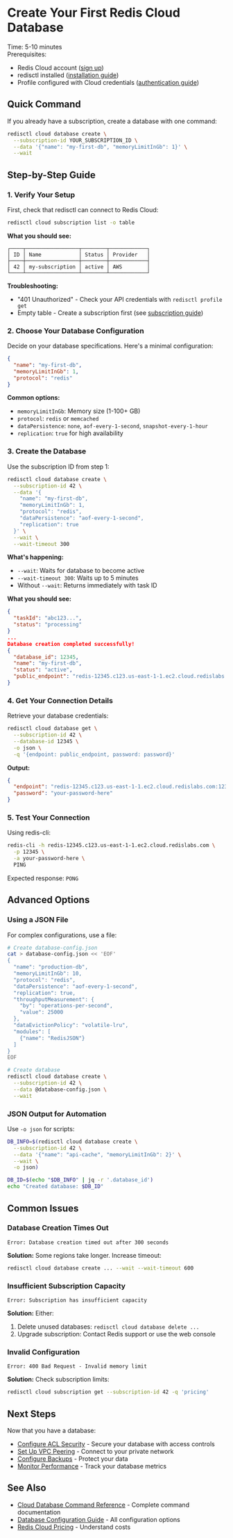 # Create Your First Redis Cloud Database

Time: 5-10 minutes  
Prerequisites:
- Redis Cloud account ([sign up](https://redis.io/try-free/))
- redisctl installed ([installation guide](../../getting-started/installation.md))
- Profile configured with Cloud credentials ([authentication guide](../../getting-started/authentication.md))

## Quick Command

If you already have a subscription, create a database with one command:

```bash
redisctl cloud database create \
  --subscription-id YOUR_SUBSCRIPTION_ID \
  --data '{"name": "my-first-db", "memoryLimitInGb": 1}' \
  --wait
```

## Step-by-Step Guide

### 1. Verify Your Setup

First, check that redisctl can connect to Redis Cloud:

```bash
redisctl cloud subscription list -o table
```

**What you should see:**
```
┌────┬─────────────────┬────────┬────────────┐
│ ID │ Name            │ Status │ Provider   │
├────┼─────────────────┼────────┼────────────┤
│ 42 │ my-subscription │ active │ AWS        │
└────┴─────────────────┴────────┴────────────┘
```

**Troubleshooting:**
- "401 Unauthorized" - Check your API credentials with `redisctl profile get`
- Empty table - Create a subscription first (see [subscription guide](../cloud/subscriptions.md))

### 2. Choose Your Database Configuration

Decide on your database specifications. Here's a minimal configuration:

```json
{
  "name": "my-first-db",
  "memoryLimitInGb": 1,
  "protocol": "redis"
}
```

**Common options:**
- `memoryLimitInGb`: Memory size (1-100+ GB)
- `protocol`: `redis` or `memcached`
- `dataPersistence`: `none`, `aof-every-1-second`, `snapshot-every-1-hour`
- `replication`: `true` for high availability

### 3. Create the Database

Use the subscription ID from step 1:

```bash
redisctl cloud database create \
  --subscription-id 42 \
  --data '{
    "name": "my-first-db",
    "memoryLimitInGb": 1,
    "protocol": "redis",
    "dataPersistence": "aof-every-1-second",
    "replication": true
  }' \
  --wait \
  --wait-timeout 300
```

**What's happening:**
- `--wait`: Waits for database to become active
- `--wait-timeout 300`: Waits up to 5 minutes
- Without `--wait`: Returns immediately with task ID

**What you should see:**

```json
{
  "taskId": "abc123...",
  "status": "processing"
}
...
Database creation completed successfully!
{
  "database_id": 12345,
  "name": "my-first-db",
  "status": "active",
  "public_endpoint": "redis-12345.c123.us-east-1-1.ec2.cloud.redislabs.com:12345"
}
```

### 4. Get Your Connection Details

Retrieve your database credentials:

```bash
redisctl cloud database get \
  --subscription-id 42 \
  --database-id 12345 \
  -o json \
  -q '{endpoint: public_endpoint, password: password}'
```

**Output:**
```json
{
  "endpoint": "redis-12345.c123.us-east-1-1.ec2.cloud.redislabs.com:12345",
  "password": "your-password-here"
}
```

### 5. Test Your Connection

Using redis-cli:

```bash
redis-cli -h redis-12345.c123.us-east-1-1.ec2.cloud.redislabs.com \
  -p 12345 \
  -a your-password-here \
  PING
```

Expected response: `PONG`

## Advanced Options

### Using a JSON File

For complex configurations, use a file:

```bash
# Create database-config.json
cat > database-config.json << 'EOF'
{
  "name": "production-db",
  "memoryLimitInGb": 10,
  "protocol": "redis",
  "dataPersistence": "aof-every-1-second",
  "replication": true,
  "throughputMeasurement": {
    "by": "operations-per-second",
    "value": 25000
  },
  "dataEvictionPolicy": "volatile-lru",
  "modules": [
    {"name": "RedisJSON"}
  ]
}
EOF

# Create database
redisctl cloud database create \
  --subscription-id 42 \
  --data @database-config.json \
  --wait
```

### JSON Output for Automation

Use `-o json` for scripts:

```bash
DB_INFO=$(redisctl cloud database create \
  --subscription-id 42 \
  --data '{"name": "api-cache", "memoryLimitInGb": 2}' \
  --wait \
  -o json)

DB_ID=$(echo "$DB_INFO" | jq -r '.database_id')
echo "Created database: $DB_ID"
```

## Common Issues

### Database Creation Times Out

```
Error: Database creation timed out after 300 seconds
```

**Solution:** Some regions take longer. Increase timeout:
```bash
redisctl cloud database create ... --wait --wait-timeout 600
```

### Insufficient Subscription Capacity

```
Error: Subscription has insufficient capacity
```

**Solution:** Either:
1. Delete unused databases: `redisctl cloud database delete ...`
2. Upgrade subscription: Contact Redis support or use the web console

### Invalid Configuration

```
Error: 400 Bad Request - Invalid memory limit
```

**Solution:** Check subscription limits:
```bash
redisctl cloud subscription get --subscription-id 42 -q 'pricing'
```

## Next Steps

Now that you have a database:

- [Configure ACL Security](configure-acls.md) - Secure your database with access controls
- [Set Up VPC Peering](setup-vpc-peering.md) - Connect to your private network
- [Configure Backups](backup-restore.md) - Protect your data
- [Monitor Performance](../../guides/monitoring.md) - Track your database metrics

## See Also

- [Cloud Database Command Reference](../../cloud/core-resources/databases.md) - Complete command documentation
- [Database Configuration Guide](../../cloud/database-configuration.md) - All configuration options
- [Redis Cloud Pricing](https://redis.io/pricing/) - Understand costs
